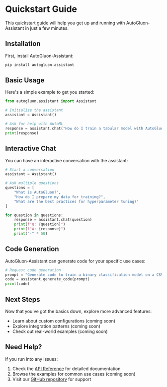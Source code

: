 # Quickstart Guide

This quickstart guide will help you get up and running with AutoGluon-Assistant in just a few minutes.

## Installation

First, install AutoGluon-Assistant:

```bash
pip install autogluon.assistant
```

## Basic Usage

Here's a simple example to get you started:

```python
from autogluon.assistant import Assistant

# Initialize the assistant
assistant = Assistant()

# Ask for help with AutoML
response = assistant.chat("How do I train a tabular model with AutoGluon?")
print(response)
```

## Interactive Chat

You can have an interactive conversation with the assistant:

```python
# Start a conversation
assistant = Assistant()

# Ask multiple questions
questions = [
    "What is AutoGluon?",
    "How do I prepare my data for training?",
    "What are the best practices for hyperparameter tuning?"
]

for question in questions:
    response = assistant.chat(question)
    print(f"Q: {question}")
    print(f"A: {response}")
    print("-" * 50)
```

## Code Generation

AutoGluon-Assistant can generate code for your specific use cases:

```python
# Request code generation
prompt = "Generate code to train a binary classification model on a CSV file"
code = assistant.generate_code(prompt)
print(code)
```

## Next Steps

Now that you've got the basics down, explore more advanced features:

- Learn about custom configurations (coming soon)
- Explore integration patterns (coming soon)
- Check out real-world examples (coming soon)

## Need Help?

If you run into any issues:

1. Check the [API Reference](../api/index.rst) for detailed documentation
2. Browse the examples for common use cases (coming soon)
3. Visit our [GitHub repository](https://github.com/autogluon/autogluon-assistant) for support
